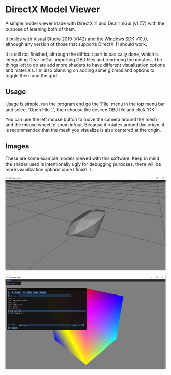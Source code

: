 # DirectX Model Viewer

A simple model viewer made with DirectX 11 and Dear ImGui (v1.77) with the purpose of learning both of them.

It builds with Visual Studio 2019 (v142) and the Windows SDK v10.0, although any version of those that supports DirectX 11 should work.

It is still not finished, although the difficult part is basically done, which is integrating Dear ImGui, importing OBJ files and rendering the meshes.
The things left to do are add more shaders to have different visualization options and materials.
I'm also planning on adding some gizmos and options to toggle them and the grid.

## Usage

Usage is simple, run the program and go the 'File' menu in the top menu bar and select 'Open File...', then choose the desired OBJ file and click 'OK'.

You can use the left mouse button to move the camera around the mesh and the mouse wheel to zoom in/out.
Because it rotates around the origin, it is recommended that the mesh you visualize is also centered at the origin.

## Images

These are some example models viewed with this software. Keep in mind the shader used is intentionally ugly for debugging purposes, there will be more visualization options once I finish it.

![diamond](/images/diamond.PNG)

![file_chooser](/images/file_chooser.PNG)
